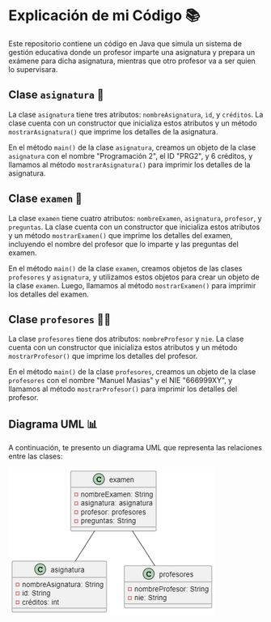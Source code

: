 # Explicación de mi Código 📚

Este repositorio contiene un código en Java que simula un sistema de gestión educativa donde un profesor imparte una asignatura y prepara un exámene para dicha asignatura, mientras que otro profesor va a ser quien lo supervisara.

## Clase `asignatura` 📑

La clase `asignatura` tiene tres atributos: `nombreAsignatura`, `id`, y `créditos`. La clase cuenta con un constructor que inicializa estos atributos y un método `mostrarAsignatura()` que imprime los detalles de la asignatura.

En el método `main()` de la clase `asignatura`, creamos un objeto de la clase `asignatura` con el nombre "Programación 2", el ID "PRG2", y 6 créditos, y llamamos al método `mostrarAsignatura()` para imprimir los detalles de la asignatura.

## Clase `examen` 📝

La clase `examen` tiene cuatro atributos: `nombreExamen`, `asignatura`, `profesor`, y `preguntas`. La clase cuenta con un constructor que inicializa estos atributos y un método `mostrarExamen()` que imprime los detalles del examen, incluyendo el nombre del profesor que lo imparte y las preguntas del examen.

En el método `main()` de la clase `examen`, creamos objetos de las clases `profesores` y `asignatura`, y utilizamos estos objetos para crear un objeto de la clase `examen`. Luego, llamamos al método `mostrarExamen()` para imprimir los detalles del examen.

## Clase `profesores` 👨‍🏫

La clase `profesores` tiene dos atributos: `nombreProfesor` y `nie`. La clase cuenta con un constructor que inicializa estos atributos y un método `mostrarProfesor()` que imprime los detalles del profesor.

En el método `main()` de la clase `profesores`, creamos un objeto de la clase `profesores` con el nombre "Manuel Masias" y el NIE "666999XY", y llamamos al método `mostrarProfesor()` para imprimir los detalles del profesor.

## Diagrama UML 📊

A continuación, te presento un diagrama UML que representa las relaciones entre las clases:

![alt text](../../images/imagenes_naranjoDylan/image.png)

